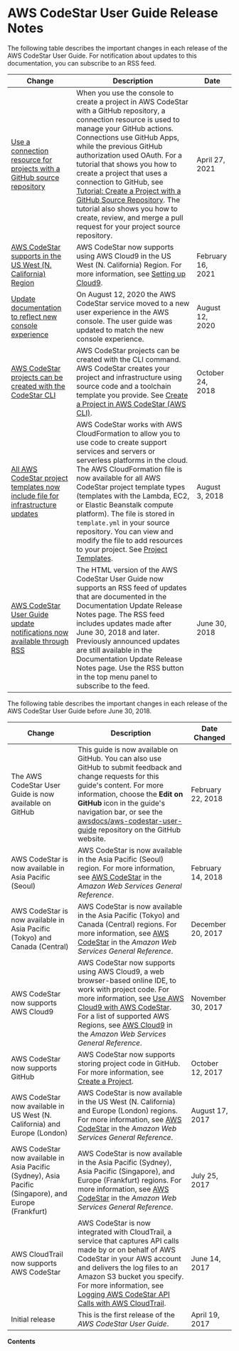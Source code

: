 # AWS CodeStar User Guide Release Notes<a name="history"></a>

The following table describes the important changes in each release of the AWS CodeStar User Guide\. For notification about updates to this documentation, you can subscribe to an RSS feed\. 

| Change | Description | Date | 
| --- |--- |--- |
| [Use a connection resource for projects with a GitHub source repository](#history) | When you use the console to create a project in AWS CodeStar with a GitHub repository, a connection resource is used to manage your GitHub actions\. Connections use GitHub Apps, while the previous GitHub authorization used OAuth\. For a tutorial that shows you how to create a project that uses a connection to GitHub, see [Tutorial: Create a Project with a GitHub Source Repository](https://docs.aws.amazon.com/codestar/latest/userguide/console-tutorial.html)\. The tutorial also shows you how to create, review, and merge a pull request for your project source repository\. | April 27, 2021 | 
| [AWS CodeStar supports in the US West \(N\. California\) Region](#history) | AWS CodeStar now supports using AWS Cloud9 in the US West \(N\. California\) Region\. For more information, see [Setting up Cloud9](https://docs.aws.amazon.com/codestar/latest/userguide/setting-up-ide-cloud9.html)\.  | February 16, 2021 | 
| [Update documentation to reflect new console experience](#history) | On August 12, 2020 the AWS CodeStar service moved to a new user experience in the AWS console\. The user guide was updated to match the new console experience\.  | August 12, 2020 | 
| [AWS CodeStar projects can be created with the CodeStar CLI](#history) | AWS CodeStar projects can be created with the CLI command\. AWS CodeStar creates your project and infrastructure using source code and a toolchain template you provide\. See [Create a Project in AWS CodeStar \(AWS CLI\)](https://docs.aws.amazon.com/codestar/latest/userguide/how-to-create-project.html#how-to-create-project-cli)\. | October 24, 2018 | 
| [All AWS CodeStar project templates now include file for infrastructure updates](#history) | AWS CodeStar works with AWS CloudFormation to allow you to use code to create support services and servers or serverless platforms in the cloud\. The AWS CloudFormation file is now available for all AWS CodeStar project template types \(templates with the Lambda, EC2, or Elastic Beanstalk compute platform\)\. The file is stored in `template.yml` in your source repository\. You can view and modify the file to add resources to your project\. See [Project Templates](https://docs.aws.amazon.com/codestar/latest/userguide/templates.html)\. | August 3, 2018 | 
| [AWS CodeStar User Guide update notifications now available through RSS](#history) | The HTML version of the AWS CodeStar User Guide now supports an RSS feed of updates that are documented in the Documentation Update Release Notes page\. The RSS feed includes updates made after June 30, 2018 and later\. Previously announced updates are still available in the Documentation Update Release Notes page\. Use the RSS button in the top menu panel to subscribe to the feed\.  | June 30, 2018 | 

The following table describes the important changes in each release of the AWS CodeStar User Guide before June 30, 2018\.


| Change | Description | Date Changed | 
| --- | --- | --- | 
|  The AWS CodeStar User Guide is now available on GitHub  |  This guide is now available on GitHub\. You can also use GitHub to submit feedback and change requests for this guide's content\. For more information, choose the **Edit on GitHub** icon in the guide's navigation bar, or see the [awsdocs/aws\-codestar\-user\-guide](https://github.com/awsdocs/aws-codestar-user-guide) repository on the GitHub website\.  | February 22, 2018 | 
|  AWS CodeStar is now available in Asia Pacific \(Seoul\)  |  AWS CodeStar is now available in the Asia Pacific \(Seoul\) region\. For more information, see [AWS CodeStar](https://docs.aws.amazon.com/general/latest/gr/rande.html#codestar_region) in the *Amazon Web Services General Reference*\.  | February 14, 2018 | 
|  AWS CodeStar is now available in Asia Pacific \(Tokyo\) and Canada \(Central\)  |  AWS CodeStar is now available in the Asia Pacific \(Tokyo\) and Canada \(Central\) regions\. For more information, see [AWS CodeStar](https://docs.aws.amazon.com/general/latest/gr/rande.html#codestar_region) in the *Amazon Web Services General Reference*\.  | December 20, 2017 | 
|  AWS CodeStar now supports AWS Cloud9  |  AWS CodeStar now supports using AWS Cloud9, a web browser\-based online IDE, to work with project code\. For more information, see [Use AWS Cloud9 with AWS CodeStar](setting-up-ide-cloud9.md)\.  For a list of supported AWS Regions, see [AWS Cloud9](https://docs.aws.amazon.com/general/latest/gr/rande.html#cloud9_region) in the *Amazon Web Services General Reference*\.   | November 30, 2017 | 
|  AWS CodeStar now supports GitHub  |  AWS CodeStar now supports storing project code in GitHub\. For more information, see [Create a Project](how-to-create-project.md)\.  | October 12, 2017 | 
|  AWS CodeStar now available in US West \(N\. California\) and Europe \(London\)  |  AWS CodeStar is now available in the US West \(N\. California\) and Europe \(London\) regions\. For more information, see [AWS CodeStar](https://docs.aws.amazon.com/general/latest/gr/rande.html#codestar_region) in the *Amazon Web Services General Reference*\.  | August 17, 2017 | 
|  AWS CodeStar now available in Asia Pacific \(Sydney\), Asia Pacific \(Singapore\), and Europe \(Frankfurt\)  |  AWS CodeStar is now available in the Asia Pacific \(Sydney\), Asia Pacific \(Singapore\), and Europe \(Frankfurt\) regions\. For more information, see [AWS CodeStar](https://docs.aws.amazon.com/general/latest/gr/rande.html#codestar_region) in the *Amazon Web Services General Reference*\.  | July 25, 2017 | 
|  AWS CloudTrail now supports AWS CodeStar  |  AWS CodeStar is now integrated with CloudTrail, a service that captures API calls made by or on behalf of AWS CodeStar in your AWS account and delivers the log files to an Amazon S3 bucket you specify\. For more information, see [Logging AWS CodeStar API Calls with AWS CloudTrail](logging-using-cloudtrail.md)\.  | June 14, 2017 | 
|  Initial release  |  This is the first release of the *AWS CodeStar User Guide*\.  | April 19, 2017 | 

**Contents**